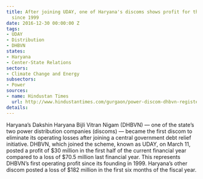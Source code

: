 ```yaml
---
title: After joining UDAY, one of Haryana's discoms shows profit for the first time
  since 1999
date: 2016-12-30 00:00:00 Z
tags:
- UDAY
- Distribution
- DHBVN
states:
- Haryana
- Center-State Relations
sectors:
- Climate Change and Energy
subsectors:
- Power
sources:
- name: Hindustan Times
  url: http://www.hindustantimes.com/gurgaon/power-discom-dhbvn-registers-profit-for-first-time/story-1vMT9f8ZFAykCC8WGH5n6H.html
details: 
---
```


Haryana’s Dakshin Haryana Bijli Vitran Nigam (DHBVN) — one of the state’s two power distribution companies (discoms) — became the first discom to eliminate its operating losses after joining a central government debt relief initiative. DHBVN, which joined the scheme, known as UDAY, on March 11, posted a profit of $30 million in the first half of the current financial year compared to a loss of $70.5 million last financial year. This represents DHBVN’s first operating profit since its founding in 1999. Haryana’s other discom posted a loss of $182 million in the first six months of the fiscal year.
